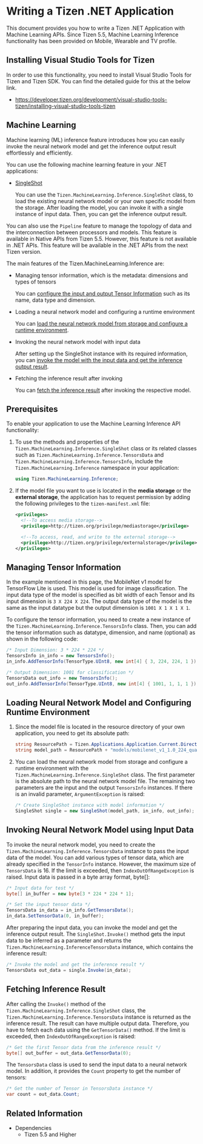 # Writing a Tizen .NET Application

This document provides you how to write a Tizen .NET Application with Machine Learning APIs.
Since Tizen 5.5, Machine Learning Inference functionality has been provided on Mobile, Wearable and TV profile.

## Installing Visual Studio Tools for Tizen
In order to use this functionality, you need to install Visual Studio Tools for Tizen and Tizen SDK. You can find the detailed guide for this at the below link.

* https://developer.tizen.org/development/visual-studio-tools-tizen/installing-visual-studio-tools-tizen


## Machine Learning

Machine learning (ML) inference feature introduces how you can easily invoke the neural network model and get the inference output result effortlessly and efficiently.

You can use the following machine learning feature in your .NET applications:

- [SingleShot](singleshot.md)

  You can use the `Tizen.MachineLearning.Inference.SingleShot` class, to load the existing neural network model or your own specific model from the storage. After loading the model, you can invoke it with a single instance of input data. Then, you can get the inference output result.

You can also use the `Pipeline` feature to manage the topology of data and the interconnection between processors and models. This feature is available in Native APIs from Tizen 5.5. However, this feature is not available in .NET APIs. This feature will be available in the .NET APIs from the next Tizen version.


The main features of the Tizen.MachineLearning.Inference are:

- Managing tensor information, which is the metadata: dimensions and types of tensors

  You can [configure the input and output Tensor Information](#manage) such as its name, data type and dimension.

- Loading a neural network model and configuring a runtime environment

  You can [load the neural network model from storage and configure a runtime environment](#load).

- Invoking the neural network model with input data

  After setting up the SingleShot instance with its required information, you can [invoke the model with the input data and get the inference output result](#invoke).

- Fetching the inference result after invoking

  You can [fetch the inference result](#fetch) after invoking the respective model.

## Prerequisites

To enable your application to use the Machine Learning Inference API functionality:

1. To use the methods and properties of the `Tizen.MachineLearning.Inference.SingleShot` class or its related classes such as `Tizen.MachineLearning.Inference.TensorsData` and `Tizen.MachineLearning.Inference.TensorsInfo`, include the `Tizen.MachineLearning.Inference` namespace in your application:
    ```C#
    using Tizen.MachineLearning.Inference;
    ```

2. If the model file you want to use is located in the **media storage** or the **external storage**, the application has to request permission by adding the following privileges to the `tizen-manifest.xml` file:

    ```xml
    <privileges>
      <!--To access media storage-->
      <privilege>http://tizen.org/privilege/mediastorage</privilege>

      <!--To access, read, and write to the external storage-->
      <privilege>http://tizen.org/privilege/externalstorage</privilege>
    </privileges>
    ```

<a name="manage"></a>
## Managing Tensor Information

In the example mentioned in this page, the MobileNet v1 model for TensorFlow Lite is used. This model is used for image classification. The input data type of the model is specified as bit width of each Tensor and its input dimension is `3 X 224 X 224`. The output data type of the model is the same as the input datatype but the output dimension is `1001 X 1 X 1 X 1`.

To configure the tensor information, you need to create a new instance of the `Tizen.MachineLearning.Inference.TensorsInfo` class. Then, you can add the tensor information such as datatype, dimension, and name (optional) as shown in the following code:

```C#
/* Input Dimension: 3 * 224 * 224 */
TensorsInfo in_info = new TensorsInfo();
in_info.AddTensorInfo(TensorType.UInt8, new int[4] { 3, 224, 224, 1 });

/* Output Dimension: 1001 for classification */
TensorsData out_info = new TensorsInfo();
out_info.AddTensorInfo(TensorType.UInt8, new int[4] { 1001, 1, 1, 1 });
```

<a name="load"></a>
## Loading Neural Network Model and Configuring Runtime Environment

1. Since the model file is located in the resource directory of your own application, you need to get its absolute path:

    ```C#
    string ResourcePath = Tizen.Applications.Application.Current.DirectoryInfo.Resource;
    string model_path = ResourcePath + "models/mobilenet_v1_1.0_224_quant.tflite";
    ```


2. You can load the neural network model from storage and configure a runtime environment with the `Tizen.MachineLearning.Inference.SingleShot` class. The first parameter is the absolute path to the neural network model file. The remaining two parameters are the input and the output `TensorsInfo` instances. If there is an invalid parameter, `ArgumentException` is raised:

    ```C#
    /* Create SingleShot instance with model information */
    SingleShot single = new SingleShot(model_path, in_info, out_info);
    ```

<a name="invoke"></a>
## Invoking Neural Network Model using Input Data

To invoke the neural network model, you need to create the `Tizen.MachineLearning.Inference.TensorsData` instance to pass the input data of the model. You can add various types of tensor data, which are already specified in the `TensorInfo` instance. However, the maximum size of `TensorsData` is 16. If the limit is exceeded, then `IndexOutOfRangeException` is raised. Input data is passed in a byte array format, byte[]:

```C#
/* Input data for test */
byte[] in_buffer = new byte[3 * 224 * 224 * 1];

/* Set the input tensor data */
TensorsData in_data = in_info.GetTensorsData();
in_data.SetTensorData(0, in_buffer);
```

After preparing the input data, you can invoke the model and get the inference output result. The `SingleShot.Invoke()` method gets the input data to be inferred as a parameter and returns the `Tizen.MachineLearning.InferenceTensorsData` instance, which contains the inference result:

```C#
/* Invoke the model and get the inference result */
TensorsData out_data = single.Invoke(in_data);
```

<a name="fetch"></a>
## Fetching Inference Result

After calling the `Invoke()` method of the `Tizen.MachineLearning.Inference.SingleShot` class,
the `Tizen.MachineLearning.Inference.TensorsData` instance is returned as the inference result.
The result can have multiple output data. Therefore, you have to fetch each data using the `GetTensorData()` method. If the limit is exceeded, then `IndexOutOfRangeException` is raised:


```C#
/* Get the first Tensor data from the inference result */
byte[] out_buffer = out_data.GetTensorData(0);
```

The `TensorsData` class is used to send the input data to a neural network model. In addition, it provides the `Count` property to get the number of tensors:

```C#
/* Get the number of Tensor in TensorsData instance */
var count = out_data.Count;
```

## Related Information
- Dependencies
  -   Tizen 5.5 and Higher
